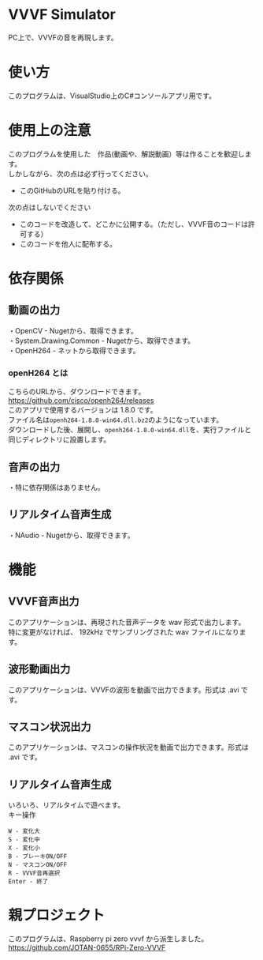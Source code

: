 # VVVF Simulator
PC上で、VVVFの音を再現します。<br>

# 使い方
このプログラムは、VisualStudio上のC#コンソールアプリ用です。<br>

# 使用上の注意
このプログラムを使用した　作品(動画や、解説動画）等は作ることを歓迎します。<br>
しかしながら、次の点は必ず行ってください。<br>
- このGitHubのURLを貼り付ける。

次の点はしないでください<br>
- このコードを改造して、どこかに公開する。（ただし、VVVF音のコードは許可する）
- このコードを他人に配布する。

# 依存関係

## 動画の出力
・OpenCV - Nugetから、取得できます。<br>
・System.Drawing.Common - Nugetから、取得できます。<br>
・OpenH264 - ネットから取得できます。<br>

### openH264 とは
こちらのURLから、ダウンロードできます。<br>
https://github.com/cisco/openh264/releases<br>
このアプリで使用するバージョンは 1.8.0 です。<br>
ファイル名は`openh264-1.8.0-win64.dll.bz2`のようになっています。<br>
ダウンロードした後、展開し、`openh264-1.8.0-win64.dll`を、実行ファイルと同じディレクトリに設置します。<br>

## 音声の出力
・特に依存関係はありません。

## リアルタイム音声生成
・NAudio - Nugetから、取得できます。

# 機能
## VVVF音声出力
このアプリケーションは、再現された音声データを wav 形式で出力します。<br>
特に変更がなければ、 192kHz でサンプリングされた wav ファイルになります。<br>

## 波形動画出力
このアプリケーションは、VVVFの波形を動画で出力できます。形式は .avi です。<br>

## マスコン状況出力
このアプリケーションは、マスコンの操作状況を動画で出力できます。形式は .avi です。<br>

## リアルタイム音声生成
いろいろ、リアルタイムで遊べます。<br>
キー操作<br>
```
W - 変化大
S - 変化中
X - 変化小
B - ブレーキON/OFF
N - マスコンON/OFF
R - VVVF音再選択
Enter - 終了
```

# 親プロジェクト
このプログラムは、Raspberry pi zero vvvf から派生しました。
https://github.com/JOTAN-0655/RPi-Zero-VVVF
